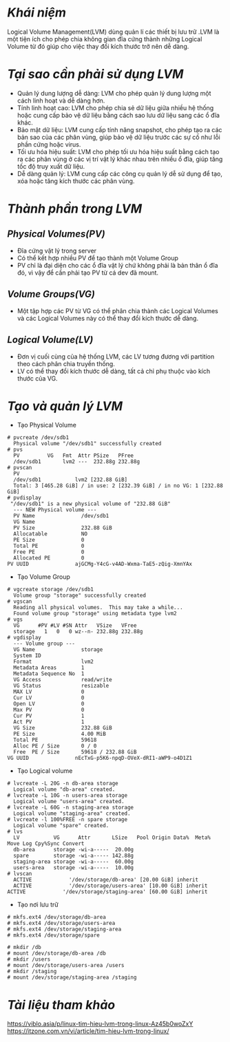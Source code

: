 # ***Khái niệm***
Logical Volume Management(LVM) dùng quản lí các thiết bị lưu trữ .LVM là một tiện ích cho phép chia không gian đĩa cứng thành những Logical Volume từ đó giúp cho việc thay đổi kích thước trở nên dễ dàng.
# ***Tại sao cần phải sử dụng LVM***
-	Quản lý dung lượng dễ dàng: LVM cho phép quản lý dung lượng một cách linh hoạt và dễ dàng hơn.
-	Tính linh hoạt cao: LVM cho phép chia sẻ dữ liệu giữa nhiều hệ thống hoặc cung cấp bảo vệ dữ liệu bằng cách sao lưu dữ liệu sang các ổ đĩa khác.
-	Bảo mật dữ liệu: LVM cung cấp tính năng snapshot, cho phép tạo ra các bản sao của các phân vùng, giúp bảo vệ dữ liệu trước các sự cố như lỗi phần cứng hoặc virus.
-	Tối ưu hóa hiệu suất: LVM cho phép tối ưu hóa hiệu suất bằng cách tạo ra các phân vùng ở các vị trí vật lý khác nhau trên nhiều ổ đĩa, giúp tăng tốc độ truy xuất dữ liệu. 
-	Dễ dàng quản lý: LVM cung cấp các công cụ quản lý dễ sử dụng để tạo, xóa hoặc tăng kích thước các phân vùng.
# ***Thành phần trong LVM***
## ***Physical Volumes(PV)***
-	Đĩa cứng vật lý trong server
-	Có thể kết hợp nhiều PV để tạo thành một Volume Group 
-	PV chỉ là đại diện cho các ổ đĩa vật lý chứ không phải là bản thân ổ đĩa đó, vì vậy để cần phải tạo PV từ cá dev đã mount.
## ***Volume Groups(VG)***
-	Một tập hợp các PV từ VG có thể phân chia thành các Logical Volumes và các Logical Volumes này có thể thay đổi kích thước dễ dàng.
## ***Logical Volume(LV)***
-	Đơn vị cuối cùng của hệ thống LVM, các LV tương đương với partition theo cách phân chia truyền thống.
-	LV có thể thay đổi kích thước dễ dàng, tất cả chỉ phụ thuộc vào kích thước của VG.
# ***Tạo và quản lý LVM***
-	Tạo Physical Volume
```
# pvcreate /dev/sdb1
  Physical volume "/dev/sdb1" successfully created
# pvs
  PV         VG   Fmt  Attr PSize   PFree
  /dev/sdb1       lvm2 ---  232.88g 232.88g
# pvscan
  PV
  /dev/sdb1           lvm2 [232.88 GiB]
  Total: 3 [465.28 GiB] / in use: 2 [232.39 GiB] / in no VG: 1 [232.88 GiB]
# pvdisplay
 "/dev/sdb1" is a new physical volume of "232.88 GiB"
  --- NEW Physical volume ---
  PV Name               /dev/sdb1
  VG Name
  PV Size               232.88 GiB
  Allocatable           NO
  PE Size               0
  Total PE              0
  Free PE               0
  Allocated PE          0
PV UUID               ajGCMg-Y4cG-v4AD-Wxma-TaE5-zQig-XmnYAx
```
-	Tạo Volume Group
```
# vgcreate storage /dev/sdb1
  Volume group "storage" successfully created
# vgscan
  Reading all physical volumes.  This may take a while...
  Found volume group "storage" using metadata type lvm2
# vgs
  VG      #PV #LV #SN Attr   VSize   VFree
  storage   1   0   0 wz--n- 232.88g 232.88g
# vgdisplay
  --- Volume group ---
  VG Name               storage
  System ID
  Format                lvm2
  Metadata Areas        1
  Metadata Sequence No  1
  VG Access             read/write
  VG Status             resizable
  MAX LV                0
  Cur LV                0
  Open LV               0
  Max PV                0
  Cur PV                1
  Act PV                1
  VG Size               232.88 GiB
  PE Size               4.00 MiB
  Total PE              59618
  Alloc PE / Size       0 / 0
  Free  PE / Size       59618 / 232.88 GiB
VG UUID               nEcTxG-p5K6-npqD-OVeX-dRI1-aWP9-o4D1Z1
```
-	Tạo Logical volume
```
# lvcreate -L 20G -n db-area storage
  Logical volume "db-area" created.
# lvcreate -L 10G -n users-area storage
  Logical volume "users-area" created.
# lvcreate -L 60G -n staging-area storage
  Logical volume "staging-area" created.
# lvcreate -l 100%FREE -n spare storage
  Logical volume "spare" created.
# lvs
  LV           VG      Attr       LSize   Pool Origin Data%  Meta%  Move Log Cpy%Sync Convert
  db-area      storage -wi-a-----  20.00g
  spare        storage -wi-a----- 142.88g
  staging-area storage -wi-a-----  60.00g
  users-area   storage -wi-a-----  10.00g
# lvscan
  ACTIVE            '/dev/storage/db-area' [20.00 GiB] inherit
  ACTIVE            '/dev/storage/users-area' [10.00 GiB] inherit
ACTIVE            '/dev/storage/staging-area' [60.00 GiB] inherit
```
-	Tạo nơi lưu trữ 
```
# mkfs.ext4 /dev/storage/db-area
# mkfs.ext4 /dev/storage/users-area
# mkfs.ext4 /dev/storage/staging-area
# mkfs.ext4 /dev/storage/spare

# mkdir /db
# mount /dev/storage/db-area /db
# mkdir /users
# mount /dev/storage/users-area /users
# mkdir /staging
# mount /dev/storage/staging-area /staging
```

# ***Tài liệu tham khảo***
https://viblo.asia/p/linux-tim-hieu-lvm-trong-linux-Az45b0woZxY
https://itzone.com.vn/vi/article/tim-hieu-lvm-trong-linux/

